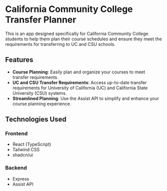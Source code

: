 # California Community College Transfer Planner

This is an app designed specifically for California Community College students to help them plan their course schedules and ensure they meet the requirements for transferring to UC and CSU schools.

## Features

- **Course Planning**: Easily plan and organize your courses to meet transfer requirements.
- **UC and CSU Transfer Requirements**: Access up-to-date transfer requirements for University of California (UC) and California State University (CSU) systems.
- **Streamlined Planning**: Use the Assist API to simplify and enhance your course planning experience.

## Technologies Used

### Frontend
- React (TypeScript)
- Tailwind CSS 
- shadcn/ui

### Backend
- Express
- Assist API
